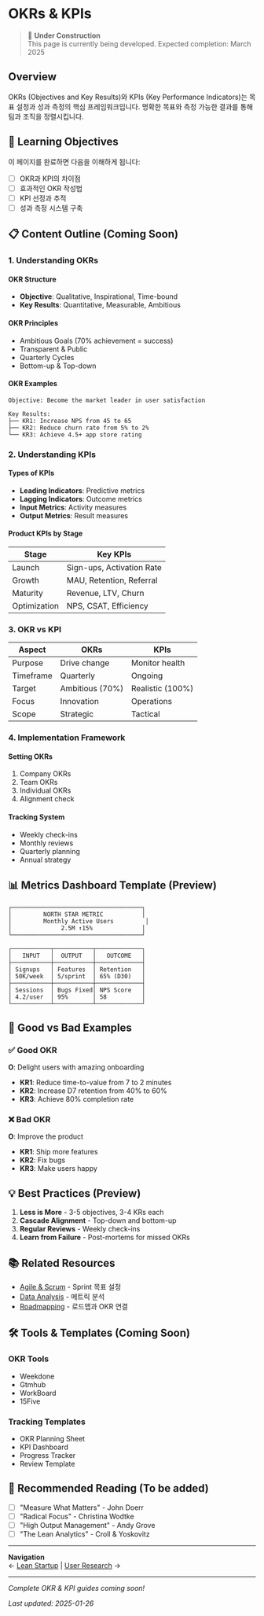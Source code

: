 # OKRs & KPIs

> 🚧 **Under Construction**  
> This page is currently being developed. Expected completion: March 2025

## Overview

OKRs (Objectives and Key Results)와 KPIs (Key Performance Indicators)는 목표 설정과 성과 측정의 핵심 프레임워크입니다. 명확한 목표와 측정 가능한 결과를 통해 팀과 조직을 정렬시킵니다.

## 🎯 Learning Objectives

이 페이지를 완료하면 다음을 이해하게 됩니다:
- [ ] OKR과 KPI의 차이점
- [ ] 효과적인 OKR 작성법
- [ ] KPI 선정과 추적
- [ ] 성과 측정 시스템 구축

## 📋 Content Outline (Coming Soon)

### 1. Understanding OKRs

#### OKR Structure
- **Objective**: Qualitative, Inspirational, Time-bound
- **Key Results**: Quantitative, Measurable, Ambitious

#### OKR Principles
- Ambitious Goals (70% achievement = success)
- Transparent & Public
- Quarterly Cycles
- Bottom-up & Top-down

#### OKR Examples
```
Objective: Become the market leader in user satisfaction

Key Results:
├── KR1: Increase NPS from 45 to 65
├── KR2: Reduce churn rate from 5% to 2%
└── KR3: Achieve 4.5+ app store rating
```

### 2. Understanding KPIs

#### Types of KPIs
- **Leading Indicators**: Predictive metrics
- **Lagging Indicators**: Outcome metrics
- **Input Metrics**: Activity measures
- **Output Metrics**: Result measures

#### Product KPIs by Stage
| Stage | Key KPIs |
|-------|----------|
| Launch | Sign-ups, Activation Rate |
| Growth | MAU, Retention, Referral |
| Maturity | Revenue, LTV, Churn |
| Optimization | NPS, CSAT, Efficiency |

### 3. OKR vs KPI

| Aspect | OKRs | KPIs |
|--------|------|------|
| Purpose | Drive change | Monitor health |
| Timeframe | Quarterly | Ongoing |
| Target | Ambitious (70%) | Realistic (100%) |
| Focus | Innovation | Operations |
| Scope | Strategic | Tactical |

### 4. Implementation Framework

#### Setting OKRs
1. Company OKRs
2. Team OKRs
3. Individual OKRs
4. Alignment check

#### Tracking System
- Weekly check-ins
- Monthly reviews
- Quarterly planning
- Annual strategy

## 📊 Metrics Dashboard Template (Preview)

```
┌─────────────────────────────────────┐
│         NORTH STAR METRIC           │
│         Monthly Active Users         │
│              2.5M ↑15%              │
└─────────────────────────────────────┘

┌───────────┬───────────┬─────────────┐
│   INPUT   │  OUTPUT   │   OUTCOME   │
├───────────┼───────────┼─────────────┤
│ Signups   │ Features  │ Retention   │
│ 50K/week  │ 5/sprint  │ 65% (D30)   │
├───────────┼───────────┼─────────────┤
│ Sessions  │ Bugs Fixed│ NPS Score   │
│ 4.2/user  │ 95%       │ 58          │
└───────────┴───────────┴─────────────┘
```

## 🎯 Good vs Bad Examples

### ✅ Good OKR
**O**: Delight users with amazing onboarding
- **KR1**: Reduce time-to-value from 7 to 2 minutes
- **KR2**: Increase D7 retention from 40% to 60%
- **KR3**: Achieve 80% completion rate

### ❌ Bad OKR
**O**: Improve the product
- **KR1**: Ship more features
- **KR2**: Fix bugs
- **KR3**: Make users happy

## 💡 Best Practices (Preview)

1. **Less is More** - 3-5 objectives, 3-4 KRs each
2. **Cascade Alignment** - Top-down and bottom-up
3. **Regular Reviews** - Weekly check-ins
4. **Learn from Failure** - Post-mortems for missed OKRs

## 📚 Related Resources

- [Agile & Scrum](agile-scrum.md) - Sprint 목표 설정
- [Data Analysis](../tools/data-analysis.md) - 메트릭 분석
- [Roadmapping](../tools/roadmapping.md) - 로드맵과 OKR 연결

## 🛠 Tools & Templates (Coming Soon)

### OKR Tools
- Weekdone
- Gtmhub
- WorkBoard
- 15Five

### Tracking Templates
- OKR Planning Sheet
- KPI Dashboard
- Progress Tracker
- Review Template

## 📖 Recommended Reading (To be added)

- [ ] "Measure What Matters" - John Doerr
- [ ] "Radical Focus" - Christina Wodtke
- [ ] "High Output Management" - Andy Grove
- [ ] "The Lean Analytics" - Croll & Yoskovitz

---

**Navigation**  
← [Lean Startup](lean-startup.md) | [User Research](../tools/user-research.md) →

---

*Complete OKR & KPI guides coming soon!*

*Last updated: 2025-01-26*
